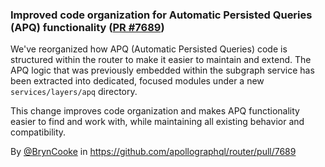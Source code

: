 ### Improved code organization for Automatic Persisted Queries (APQ) functionality ([PR #7689](https://github.com/apollographql/router/pull/7689))

We've reorganized how APQ (Automatic Persisted Queries) code is structured within the router to make it easier to maintain and extend. The APQ logic that was previously embedded within the subgraph service has been extracted into dedicated, focused modules under a new `services/layers/apq` directory.

This change improves code organization and makes APQ functionality easier to find and work with, while maintaining all existing behavior and compatibility.

By [@BrynCooke](https://github.com/BrynCooke) in https://github.com/apollographql/router/pull/7689
